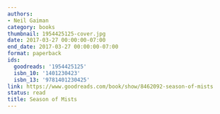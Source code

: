 ```yaml
---
authors:
- Neil Gaiman
category: books
thumbnail: 1954425125-cover.jpg
date: 2017-03-27 00:00:00-07:00
end_date: 2017-03-27 00:00:00-07:00
format: paperback
ids:
  goodreads: '1954425125'
  isbn_10: '1401230423'
  isbn_13: '9781401230425'
link: https://www.goodreads.com/book/show/8462092-season-of-mists
status: read
title: Season of Mists
---
```

